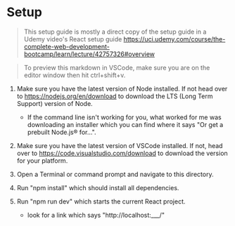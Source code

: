 # Setup

> This setup guide is mostly a direct copy of the setup guide in a Udemy video's React setup guide https://uci.udemy.com/course/the-complete-web-development-bootcamp/learn/lecture/42757326#overview

> To preview this markdown in VSCode, make sure you are on the editor window then hit ctrl+shift+v.

1. Make sure you have the latest version of Node installed. If not head over to https://nodejs.org/en/download to download the LTS (Long Term Support) version of Node.
    - If the command line isn't working for you, what worked for me was downloading an installer which you can find where it says "Or get a prebuilt Node.js® for...".

2. Make sure you have the latest version of VSCode installed. If not, head over to https://code.visualstudio.com/download to download the version for your platform.

3. Open a Terminal or command prompt and navigate to this directory.

4. Run "npm install" which should install all dependencies.

5. Run "npm run dev" which starts the current React project.
    - look for a link which says "http://localhost:___/"